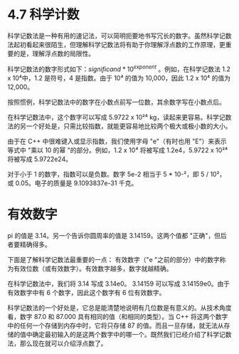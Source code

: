 # 4.7 科学计数

科学记数法是一种有用的速记法，可以简明扼要地书写冗长的数字。虽然科学记数法起初看起来很陌生，但理解科学记数法将有助于你理解浮点数的工作原理，更重要的是，理解浮点数的局限性。

科学记数法的数字形式如下：$significand * 10^{exponent}$ 。例如，在科学记数法 1.2 x 10⁴中，1.2 是符号，4 是指数。由于 10⁴ 的值为 10,000，因此 1.2 x 10⁴ 的值为 12,000。

按照惯例，科学记数法中的数字在小数点前写一位数，其余数字写在小数点后。

在科学记数法中，这个数字可以写成 5.9722 x 10²⁴ kg，读起来更容易。科学记数法的另一个好处是，只需比较指数，就能更容易地比较两个极大或极小数的大小。

由于在 C++ 中很难键入或显示指数，我们使用字母 "e"（有时也用 "E"）来表示等式中 "乘以 10 的幂 "的部分。例如，1.2 x 10⁴ 将被写成 1.2e4，5.9722 x 10²⁴ 将被写成 5.9722e24。

对于小于 1 的数字，指数可以是负数。数字 5e-2 相当于 5 * 10-²，即 5 / 10²，或 0.05。电子的质量是 9.1093837e-31 千克。

# 有效数字

 pi 的值是 3.14。另一个告诉你圆周率的值是 3.14159。这两个值都 "正确"，但后者要精确得多。

下面是了解科学记数法最重要的一点： 有效数字（"e "之前的部分）中的数字称为有效位数（或有效数字）。有效数字越多，数字就越精确。

在科学记数法中，我们将 3.14 写成 3.14e0。 3.14159 可以写成 3.14159e0。由于有效数字中有 6 个数字，因此这个数字有 6 位有效数字。

科学记数法的一个好处是，它总是能清楚地说明有几位数是有意义的。从技术角度看，数字 87.0 和 87.000 具有相同的值（和相同的类型）。当 C++ 将这两个数字中的任何一个存储到内存中时，它将只存储 87 的值。而且一旦存储，就无法从存储的值中确定最初输入的是这两个数字中的哪一个。既然我们已经介绍了科学记数法，那么现在就可以介绍浮点数了。
